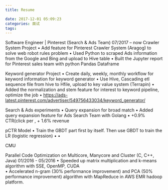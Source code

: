 ```yaml
---
title: Resume

date: 2017-12-01 05:09:23
categories: 面试
tags:
---
```


Software Engineer | Pinterest (Search & Ads Team)                                                                     07/2017 – now
Crawler System Project
•  Add feature for Pinterest Crawler System (Aragog) to solve web robot rules problem
•  Used Python to scraped Ads information from the Google and Bing and upload to Hive table
•  Built the Jupyter report for Pinterest sales team with python Pandas Dataframe

Keyword generator Project
•  Create daily, weekly, monthly workflow for keyword information for keyword generator
•  Use Hive, Cascading etl sequence file from hive to Hfile, upload to key value system (Terrapin) 
•  Added the normalization and stem feature for interest to keyword pipeline, optimize the job
•  https://ads-latest.pinterest.com/advertiser/549756433034/keyword_generator/

Search & Ads experiments
• Query expansion for broad match
• Added query expansion feature for Ads Search Team with Golang
• +0.9% CTR(click per , + 1.6% revenue 

pCTR Model
• Train the GBDT part first by itself. Then use GBDT to train the LR (logistic regression)
• 
•


CMU 

Parallel Code Optimization on Multicore, Manycore and Cluster (C, C++, Java)           01/2016 - 05/2016
 •  Speeded up matrix multiplication and k-means algorithm with SSE, OpenMP, CUDA  
 •  Accelerated n-gram (30% performance improvement) and PCA (50% performance improvement) algorithm with MapReduce in AWS EMR hadoop platform. 


